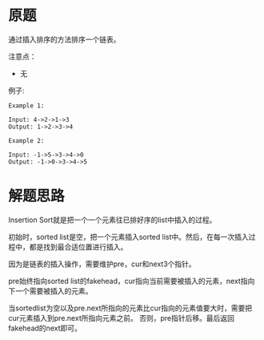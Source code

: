 # 原题
通过插入排序的方法排序一个链表。

注意点：

  - 无

例子:

```
Example 1:

Input: 4->2->1->3
Output: 1->2->3->4

Example 2:

Input: -1->5->3->4->0
Output: -1->0->3->4->5
```

# 解题思路
Insertion Sort就是把一个一个元素往已排好序的list中插入的过程。

初始时，sorted list是空，把一个元素插入sorted list中。然后，在每一次插入过程中，都是找到最合适位置进行插入。

因为是链表的插入操作，需要维护pre，cur和next3个指针。

pre始终指向sorted list的fakehead，cur指向当前需要被插入的元素，next指向下一个需要被插入的元素。

当sortedlist为空以及pre.next所指向的元素比cur指向的元素值要大时，需要把cur元素插入到pre.next所指向元素之前。
否则，pre指针后移。最后返回fakehead的next即可。
